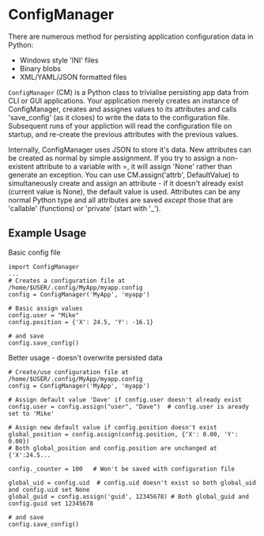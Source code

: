 # ConfigManager
There are numerous method for persisting application configuration data in Python:
  * Windows style 'INI' files
  * Binary blobs
  * XML/YAML/JSON formatted files

`ConfigManager` (CM) is a Python class to trivialise persisting app data from CLI or GUI applications. Your application merely creates an instance of ConfigManager, creates and assignes values to its attributes and calls 'save_config' (as it closes) to write the data to the configuration file.  Subsequent runs of your appliction will read the configuration file on startup, and re-create the previous attributes with the previous values.

Internally, ConfigManager uses JSON to store it's data. New attributes can be created as normal by simple assignment. If you try to assign a non-existent attribute to a variable with =, it will assign 'None' rather than generate an exception.  You can use CM.assign('attrb', DefaultValue) to simultaneously create and assign an attribute - if it doesn't already exist (current value is None), the default value is used.  Attributes can be any normal Python type and all attributes are saved _except_ those that are 'callable' (functions) or 'private' (start with '_').

## Example Usage
Basic config file
```
import ConfigManager
...
# Creates a configuration file at /home/$USER/.config/MyApp/myapp.config
config = ConfigManager('MyApp', 'myapp')

# Basic assign values
config.user = "Mike"
config.position = {'X': 24.5, 'Y': -16.1}

# and save
config.save_config()
```
Better usage - doesn't overwrite persisted data
```
# Create/use configuration file at /home/$USER/.config/MyApp/myapp.config
config = ConfigManager('MyApp', 'myapp')

# Assign default value 'Dave' if config.user doesn't already exist
config.user = config.assign("user", "Dave")  # config.user is aready set to 'Mike'

# Assign new default value if config.position doesn't exist
global_position = config.assign(config.position, {'X': 0.00, 'Y': 0.00})
# Both global_position and config.position are unchanged at {'X':24.5...
 
config._counter = 100   # Won't be saved with configuration file

global_uid = config.uid  # config.uid doesn't exist so both global_uid and config.uid set None
global_guid = config.assign('guid', 12345678) # Both global_guid and config.guid set 12345678

# and save
config.save_config()
```
